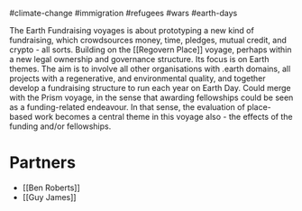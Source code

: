 #climate-change #immigration #refugees #wars #earth-days

The Earth Fundraising voyages is about prototyping a new kind of fundraising, which crowdsources money, time, pledges, mutual credit, and crypto - all sorts. Building on the [[Regovern Place]] voyage, perhaps within a new legal ownership and governance structure. Its focus is on Earth themes. The aim is to involve all other organisations with .earth domains, all projects with a regenerative, and environmental quality, and together develop a fundraising structure to run each year on Earth Day. Could merge with the Prism voyage, in the sense that awarding fellowships could be seen as a funding-related endeavour. In that sense, the evaluation of place-based work becomes a central theme in this voyage also - the effects of the funding and/or fellowships. 

# Partners
- [[Ben Roberts]]
- [[Guy James]]